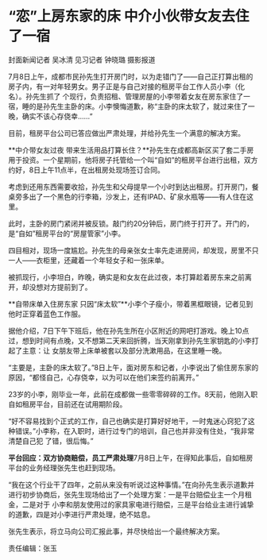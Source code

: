 # “恋”上房东家的床 中介小伙带女友去住了一宿

封面新闻记者 吴冰清 见习记者 钟晓璐 摄影报道

7月8日上午，成都市民孙先生打开房门时，以为走错门了——自己正打算出租的房子内，有一对年轻男女。男子正是与自己对接的租房平台工作人员小李（化名）。孙先生抓了
个现行，负责招租、管理房屋的小李带着女友在房东家住了一宿，睡的是孙先生主卧的床。小李懊悔道歉，称“主卧的床太软了，就过来住了一晚，确实不该心存侥幸……”

目前，租房平台公司已答应做出严肃处理，并给孙先生一个满意的解决方案。

**中介带女友过夜 带来生活用品打算长住？**孙先生在成都高新区买了套二手房用于投资。一个星期前，他将房子托管给一个叫“自如”的租房平台进行出租，双方约好，8日上午11点半，在出租房处现场签订合同。

考虑到还用东西需要收拾，孙先生和父母提早一个小时到达出租房。打开房门，餐桌旁多出了一个黑色的行李箱，沙发上，还有IPAD、矿泉水瓶等——有人住在这里。

此时，主卧的房门紧闭并被反锁。敲门约20分钟后，房门终于打开了。开门的，是“自如”租房平台的“房屋管家”小李。

四目相对，现场一度尴尬。孙先生的母亲张女士率先走进房间，却发现，房里不只一人——衣柜里，还藏着一个年轻女子和一张床单。

被抓现行，小李坦白，昨晚，确实是和女友在此过夜，本打算趁着房东来之前离开，却没想对方提前到了。

**自带床单入住房东家 只因“床太软”**小李个子瘦小，带着黑框眼镜，记者见到他时正穿着蓝色工作服。

据他介绍，7日下午下班后，他在孙先生所在小区附近的网吧打游戏。晚上10点过，想到时间有点晚，又不想第二天来回折腾，当天刚拿到孙先生家钥匙的小李打起了主意：让
女朋友带上床单被套以及部分洗漱用品，在这里睡一晚。

“主要是，主卧的床太软了。”8日上午，面对房东和记者，小李说出了偷住房东家的原因，“都怪自己，心存侥幸，以为可以在他们来签约前离开。”

23岁的小李，刚毕业一年，此前在成都做一些零零碎碎的工作。8天前，他刚入职自如租房平台，目前还在试用期阶段。

“好不容易找到个正式的工作，自己也确实是打算好好地干，一时鬼迷心窍犯了这种错误。”小李称，在入职时，进行过专门的培训，自己也并非没有住处，“我非常清楚自己犯
了错，很后悔。”

**平台回应：双方协商赔偿，员工严肃处理**7月8日上午，在得知此事后，自如租房平台的业务经理张先生也赶到现场。

“我在这个行业干了四年，之前从来没有听说过这种事情。”在向孙先生表示道歉并进行初步协商后，张先生现场给出了一个处理方案：一是平台赔偿业主一个月租金，二是对于
小李和朋友使用过的家具家电进行赔偿，三是平台给业主进行诚挚的道歉，四是对小李进行严肃处理，绝不姑息。

张先生表示，将立马向公司汇报此事，并尽快给出一个最终解决方案。

责任编辑：张玉

